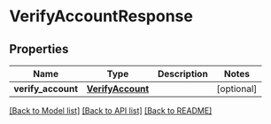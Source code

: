 # VerifyAccountResponse

## Properties
Name | Type | Description | Notes
------------ | ------------- | ------------- | -------------
**verify_account** | [**VerifyAccount**](VerifyAccount.md) |  | [optional] 

[[Back to Model list]](../README.md#documentation-for-models) [[Back to API list]](../README.md#documentation-for-api-endpoints) [[Back to README]](../README.md)


